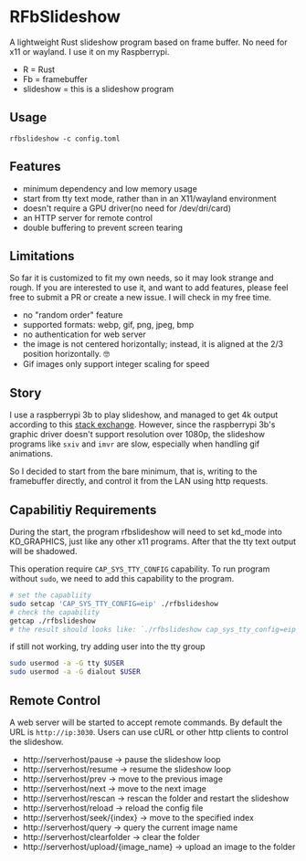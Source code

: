 # RFbSlideshow

A lightweight Rust slideshow program based on frame buffer. No need for x11 or wayland. I use it on my Raspberrypi.

* R = Rust
* Fb = framebuffer
* slideshow = this is a slideshow program

## Usage

```
rfbslideshow -c config.toml
```

## Features

* minimum dependency and low memory usage
* start from tty text mode, rather than in an X11/wayland environment
* doesn't require a GPU driver(no need for /dev/dri/card)
* an HTTP server for remote control
* double buffering to prevent screen tearing

## Limitations

So far it is customized to fit my own needs, so it may look strange and rough. If you are interested to use it, and want to add features, please feel free to submit a PR or create a new issue. I will check in my free time.

* no "random order" feature
* supported formats: webp, gif, png, jpeg, bmp
* no authentication for web server
* the image is not centered horizontally; instead, it is aligned at the 2/3 position horizontally. 🤓
* Gif images only support integer scaling for speed

## Story

I use a raspberrypi 3b to play slideshow, and managed to get 4k output according to this [stack exchange](https://raspberrypi.stackexchange.com/questions/44089/can-raspberry-pi-3-do-4k-video). However, since the raspberrypi 3b's graphic driver doesn't support resolution over 1080p, the slideshow programs like `sxiv` and `imvr` are slow, especially when handling gif animations.

So I decided to start from the bare minimum, that is, writing to the framebuffer directly, and control it from the LAN using http requests.

## Capabilitiy Requirements

During the start, the program rfbslideshow will need to set kd_mode into KD_GRAPHICS, just like any other x11 programs. After that the tty text output will be shadowed.

This operation require `CAP_SYS_TTY_CONFIG` capability. To run program without `sudo`, we need to add this capability to the program.

```bash
# set the capabliity
sudo setcap 'CAP_SYS_TTY_CONFIG=eip' ./rfbslideshow
# check the capability
getcap ./rfbslideshow
# the result should looks like: `./rfbslideshow cap_sys_tty_config=eip`
```

if still not working, try adding user into the tty group

```bash
sudo usermod -a -G tty $USER
sudo usermod -a -G dialout $USER
```

## Remote Control

A web server will be started to accept remote commands. By default the URL is `http://ip:3030`. Users can use cURL or other http clients to control the slideshow.

* http://serverhost/pause -> pause the slideshow loop
* http://serverhost/resume -> resume the slideshow loop
* http://serverhost/prev -> move to the previous image
* http://serverhost/next -> move to the next image
* http://serverhost/rescan -> rescan the folder and restart the slideshow
* http://serverhost/reload -> reload the config file
* http://serverhost/seek/{index} -> move to the specified index
* http://serverhost/query -> query the current image name
* http://serverhost/clearfolder -> clear the folder
* http://serverhost/upload/{image_name} -> upload an image to the folder
